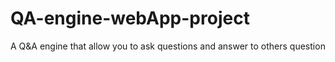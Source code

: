 # QA-engine-webApp-project
A Q&amp;A engine that allow you to ask questions and answer to others question
